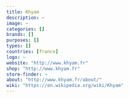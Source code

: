 ```yaml
---
title: Khyam
description: ~
image: ~
categories: []
brands: []
purposes: []
types: []
countries: [france]
logo: ~
website: "http://www.khyam.fr"
shop: "http://www.khyam.fr"
store-finder: ~
about: "http://www.khyam.fr/about/"
wiki: "https://en.wikipedia.org/wiki/Khyam"
---
```

